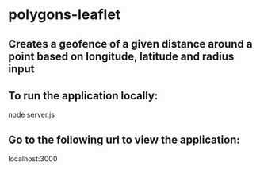 # polygons-leaflet


## Creates a geofence of a given distance around a point based on longitude, latitude and radius input


## To run the application locally:
node server.js 

## Go to the following url to view the application:

localhost:3000


